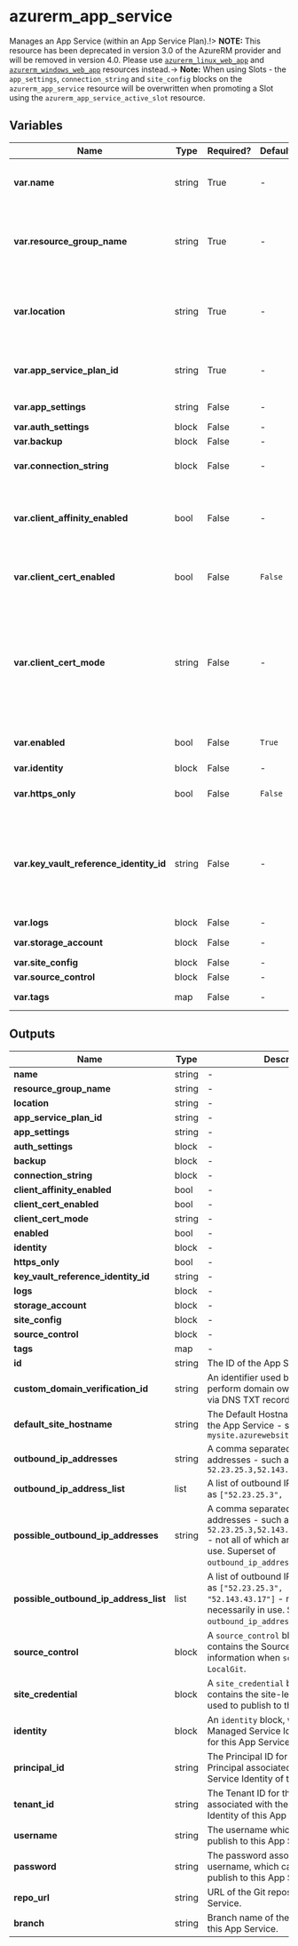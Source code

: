 # azurerm_app_service

Manages an App Service (within an App Service Plan).!> **NOTE:** This resource has been deprecated in version 3.0 of the AzureRM provider and will be removed in version 4.0. Please use [`azurerm_linux_web_app`](https://registry.terraform.io/providers/hashicorp/azurerm/latest/docs/resources/linux_web_app) and [`azurerm_windows_web_app`](https://registry.terraform.io/providers/hashicorp/azurerm/latest/docs/resources/windows_web_app) resources instead.-> **Note:** When using Slots - the `app_settings`, `connection_string` and `site_config` blocks on the `azurerm_app_service` resource will be overwritten when promoting a Slot using the `azurerm_app_service_active_slot` resource.

## Variables

| Name | Type | Required? | Default  | possible values | Description |
| ---- | ---- | --------- | -------- | ----------- | ----------- |
| **var.name** | string | True | -  |  -  | Specifies the name of the App Service. Changing this forces a new resource to be created. | 
| **var.resource_group_name** | string | True | -  |  -  | The name of the resource group in which to create the App Service. Changing this forces a new resource to be created. | 
| **var.location** | string | True | -  |  -  | Specifies the supported Azure location where the resource exists. Changing this forces a new resource to be created. | 
| **var.app_service_plan_id** | string | True | -  |  -  | The ID of the App Service Plan within which to create this App Service. | 
| **var.app_settings** | string | False | -  |  -  | A key-value pair of App Settings. | 
| **var.auth_settings** | block | False | -  |  -  | A `auth_settings` block. | 
| **var.backup** | block | False | -  |  -  | A `backup` block. | 
| **var.connection_string** | block | False | -  |  -  | One or more `connection_string` blocks. | 
| **var.client_affinity_enabled** | bool | False | -  |  -  | Should the App Service send session affinity cookies, which route client requests in the same session to the same instance? | 
| **var.client_cert_enabled** | bool | False | `False`  |  -  | Does the App Service require client certificates for incoming requests? Defaults to `false`. | 
| **var.client_cert_mode** | string | False | -  |  `Required`, `Optional`, `OptionalInteractiveUser`  | Mode of client certificates for this App Service. Possible values are `Required`, `Optional` and `OptionalInteractiveUser`. If this parameter is set, `client_cert_enabled` must be set to `true`, otherwise this parameter is ignored. | 
| **var.enabled** | bool | False | `True`  |  -  | Is the App Service Enabled? Defaults to `true`. | 
| **var.identity** | block | False | -  |  -  | An `identity` block. | 
| **var.https_only** | bool | False | `False`  |  -  | Can the App Service only be accessed via HTTPS? Defaults to `false`. | 
| **var.key_vault_reference_identity_id** | string | False | -  |  -  | The User Assigned Identity Id used for looking up KeyVault secrets. The identity must be assigned to the application. [For more information see - Access vaults with a user-assigned identity](https://docs.microsoft.com/azure/app-service/app-service-key-vault-references#access-vaults-with-a-user-assigned-identity) | 
| **var.logs** | block | False | -  |  -  | A `logs` block. | 
| **var.storage_account** | block | False | -  |  -  | One or more `storage_account` blocks. | 
| **var.site_config** | block | False | -  |  -  | A `site_config` block. | 
| **var.source_control** | block | False | -  |  -  | A `source_control` block. | 
| **var.tags** | map | False | -  |  -  | A mapping of tags to assign to the resource. | 



## Outputs

| Name | Type | Description |
| ---- | ---- | --------- | 
| **name** | string  | - | 
| **resource_group_name** | string  | - | 
| **location** | string  | - | 
| **app_service_plan_id** | string  | - | 
| **app_settings** | string  | - | 
| **auth_settings** | block  | - | 
| **backup** | block  | - | 
| **connection_string** | block  | - | 
| **client_affinity_enabled** | bool  | - | 
| **client_cert_enabled** | bool  | - | 
| **client_cert_mode** | string  | - | 
| **enabled** | bool  | - | 
| **identity** | block  | - | 
| **https_only** | bool  | - | 
| **key_vault_reference_identity_id** | string  | - | 
| **logs** | block  | - | 
| **storage_account** | block  | - | 
| **site_config** | block  | - | 
| **source_control** | block  | - | 
| **tags** | map  | - | 
| **id** | string  | The ID of the App Service. | 
| **custom_domain_verification_id** | string  | An identifier used by App Service to perform domain ownership verification via DNS TXT record. | 
| **default_site_hostname** | string  | The Default Hostname associated with the App Service - such as `mysite.azurewebsites.net` | 
| **outbound_ip_addresses** | string  | A comma separated list of outbound IP addresses - such as `52.23.25.3,52.143.43.12` | 
| **outbound_ip_address_list** | list  | A list of outbound IP addresses - such as `["52.23.25.3", "52.143.43.12"]` | 
| **possible_outbound_ip_addresses** | string  | A comma separated list of outbound IP addresses - such as `52.23.25.3,52.143.43.12,52.143.43.17` - not all of which are necessarily in use. Superset of `outbound_ip_addresses`. | 
| **possible_outbound_ip_address_list** | list  | A list of outbound IP addresses - such as `["52.23.25.3", "52.143.43.12", "52.143.43.17"]` - not all of which are necessarily in use. Superset of `outbound_ip_address_list`. | 
| **source_control** | block  | A `source_control` block, which contains the Source Control information when `scm_type` is set to `LocalGit`. | 
| **site_credential** | block  | A `site_credential` block, which contains the site-level credentials used to publish to this App Service. | 
| **identity** | block  | An `identity` block, which contains the Managed Service Identity information for this App Service. | 
| **principal_id** | string  | The Principal ID for the Service Principal associated with the Managed Service Identity of this App Service. | 
| **tenant_id** | string  | The Tenant ID for the Service Principal associated with the Managed Service Identity of this App Service. | 
| **username** | string  | The username which can be used to publish to this App Service | 
| **password** | string  | The password associated with the username, which can be used to publish to this App Service. | 
| **repo_url** | string  | URL of the Git repository for this App Service. | 
| **branch** | string  | Branch name of the Git repository for this App Service. | 